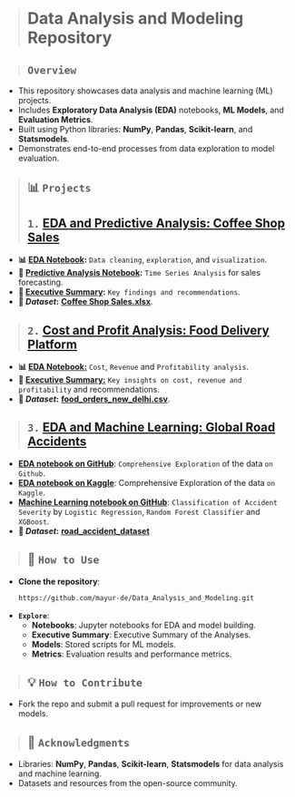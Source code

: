 > # **Data Analysis and Modeling Repository**

> ## **`Overview`**
- This repository showcases data analysis and machine learning (ML) projects.
- Includes **Exploratory Data Analysis (EDA)** notebooks, **ML Models**, and **Evaluation Metrics**.
- Built using Python libraries: **NumPy**, **Pandas**, **Scikit-learn**, and **Statsmodels**.
- Demonstrates end-to-end processes from data exploration to model evaluation.

> ## **📊 `Projects`**
> ## `1.` [**EDA and Predictive Analysis: Coffee Shop Sales**](https://github.com/mayur-de/Data_Analysis_and_Modeling/tree/d72043d7dd34f4a845285f296844dfcaf542cbe3/EDA%20and%20Predictive%20Analysis-%20Coffee%20Shop%20Sales)
- **📊 [**EDA Notebook**](https://github.com/mayur-de/Data_Analysis_and_Modeling/blob/18b1faf14195c4cb1515476de57e312150714d2d/EDA%20-%20Coffee%20Shop%20Sales/Exploratory%20Data%20Analysis%20-%20Coffee%20Shop%20Sales.ipynb):** `Data cleaning`, `exploration`, and `visualization`.  
- **🔮 [**Predictive Analysis Notebook**](https://github.com/mayur-de/Data_Analysis_and_Modeling/blob/d72043d7dd34f4a845285f296844dfcaf542cbe3/EDA%20and%20Predictive%20Analysis-%20Coffee%20Shop%20Sales/Predictive%20Analysis%20-%20Coffee%20Shop%20Sales.ipynb):** `Time Series Analysis` for sales forecasting.  
- **📝 [**Executive Summary**](https://github.com/mayur-de/Data_Analysis_and_Modeling/blob/406272a071c35100437e3b226b51dd4d9162bf83/EDA%20-%20Coffee%20Shop%20Sales/Executive%20Summary%20-%20Maven%20Roasters.pdf):** `Key findings and recommendations`.  
- **📂 _Dataset_:** [**Coffee Shop Sales.xlsx**](https://github.com/mayur-de/Data_Analysis_and_Modeling/blob/32e2ae9f581d1ac7a645bd20fe5b55def181c732/Datasets/Coffee%20Shop%20Sales.xlsx).  

> ## `2.` [**Cost and Profit Analysis: Food Delivery Platform**](https://github.com/mayur-de/Data_Analysis_and_Modeling/tree/ae4ead7a0326df3eac48b55a26140b7952bf9f26/Cost%20and%20Profit%20Analysis%20-%20Food%20Delivery%20Platform)
- **📊 [**EDA Notebook:**](https://github.com/mayur-de/Data_Analysis_and_Modeling/blob/c4190584b2b83c6170dbe3f28ef0eb42617db043/Cost%20and%20Profit%20Analysis%20-%20Food%20Delivery%20Platform/Food%20Delivery%20-%20Cost%20and%20Profitability.ipynb)** `Cost`, `Revenue` and `Profitability analysis`.  
- **📝 [**Executive Summary:**](https://github.com/mayur-de/Data_Analysis_and_Modeling/blob/c4190584b2b83c6170dbe3f28ef0eb42617db043/Cost%20and%20Profit%20Analysis%20-%20Food%20Delivery%20Platform/Executive%20Summary%20-%20Cost%20and%20Profit%20Analysis%20(Food%20Delivery%20Platform).pdf)** `Key insights on cost, revenue and profitability` and recommendations. 
- **📂 _Dataset_:** [**food_orders_new_delhi.csv**](https://github.com/mayur-de/Data_Analysis_and_Modeling/blob/c4190584b2b83c6170dbe3f28ef0eb42617db043/Datasets/food_orders_new_delhi.csv).

> ## `3.` [**EDA and Machine Learning: Global Road Accidents**](https://github.com/mayur-de/Data_Analysis_and_Modeling/tree/2e9ab08f4a5c9266224c069675154552ecf8db53/EDA_ML_Road_Accidents)
- **[EDA notebook on GitHub](https://github.com/mayur-de/Data_Analysis_and_Modeling/blob/2af18b8ca68159655d73ab2f7879462619f928f2/EDA_ML_Road_Accidents/EDA%20-%20Global%20Road%20Accidents.ipynb)**: `Comprehensive Exploration` of the data `on Github`.
- **[EDA notebook on Kaggle](https://www.kaggle.com/code/mayurkumardeshmukh/comprehensive-eda-global-road-accident)**: Comprehensive Exploration of the data `on Kaggle`.
- **[Machine Learning notebook on GitHub](https://github.com/mayur-de/Data_Analysis_and_Modeling/blob/fee2d82f3033ffdae025c407eae661f17170e3eb/EDA_ML_Road_Accidents/ML%20-%20%5BClassification%5D%20-%20Road%20Accidents.ipynb)**: `Classification of Accident Severity` by `Logistic Regression`, `Random Forest Classifier` and `XGBoost`.
- **📂 _Dataset_:** [**road_accident_dataset**](https://github.com/mayur-de/Data_Analysis_and_Modeling/blob/119b1a68fb014c4c55638a54103f299cf57f6cf7/Datasets/road_accident_dataset.rar)


> ## **🚀 `How to Use`**
- **Clone the repository**:
  ```bash
  https://github.com/mayur-de/Data_Analysis_and_Modeling.git
  ```
- **`Explore`**:
  - **Notebooks**: Jupyter notebooks for EDA and model building.
  - **Executive Summary**: Executive Summary of the Analyses.
  - **Models**: Stored scripts for ML models.
  - **Metrics**: Evaluation results and performance metrics.


> ## **💡 `How to Contribute`**
- Fork the repo and submit a pull request for improvements or new models.

> ## **🎉 `Acknowledgments`**
- Libraries: **NumPy**, **Pandas**, **Scikit-learn**, **Statsmodels** for data analysis and machine learning.
- Datasets and resources from the open-source community.

